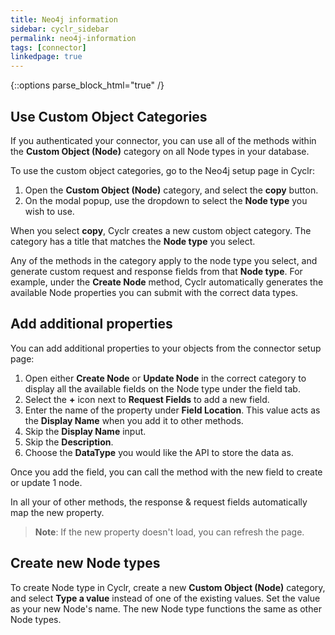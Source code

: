 ```yaml
---
title: Neo4j information
sidebar: cyclr_sidebar
permalink: neo4j-information
tags: [connector]
linkedpage: true
---
```

{::options parse_block_html="true" /}
<section class="card">

## Use Custom Object Categories

If you authenticated your connector, you can use all of the methods within the **Custom Object (Node)** category on all Node types in your database.

To use the custom object categories, go to the Neo4j setup page in Cyclr:

1. Open the **Custom Object (Node)** category, and select the **copy** button.
2. On the modal popup, use the dropdown to select the **Node type** you wish to use.

When you select **copy**, Cyclr creates a new custom object category. The category has a title that matches the **Node type** you select.

Any of the methods in the category apply to the node type you select, and generate custom request and response fields from that **Node type**. For example, under the **Create Node** method, Cyclr automatically generates the available Node properties you can submit with the correct data types.

</section>
<section class="card">

## Add additional properties

You can add additional properties to your objects from the connector setup page:

1. Open either **Create Node** or **Update Node** in the correct category to display all the available fields on the Node type under the field tab.
2. Select the **+** icon next to **Request Fields** to add a new field.
3. Enter the name of the property under **Field Location**. This value acts as the **Display Name** when you add it to other methods.
4. Skip the **Display Name** input.
5. Skip the **Description**.
6. Choose the **DataType** you would like the API to store the data as.

Once you add the field, you can call the method with the new field to create or update 1 node.

In all your of other methods, the response & request fields automatically map the new property.

> **Note**: If the new property doesn't load, you can refresh the page.

</section>
<section class="card">

## Create new Node types

To create Node type in Cyclr, create a new **Custom Object (Node)** category, and select **Type a value** instead of one of the existing values. Set the value as your new Node's name. The new Node type functions the same as other Node types.
  
</section>
